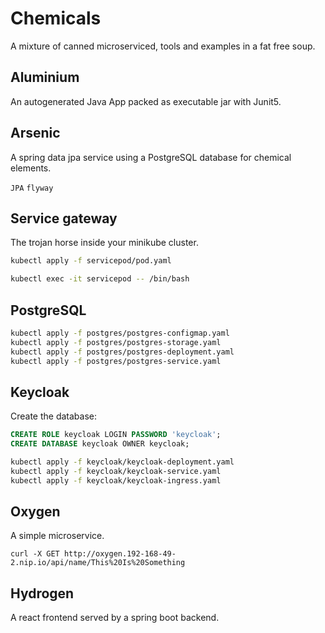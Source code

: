 # Chemicals

A mixture of canned microserviced, tools and examples in a fat free soup.

## Aluminium

An autogenerated Java App packed as executable jar with Junit5.

## Arsenic

A spring data jpa service using a PostgreSQL database for chemical elements.

`JPA` `flyway`

## Service gateway

The trojan horse inside your minikube cluster.

```sh
kubectl apply -f servicepod/pod.yaml
```

```sh
kubectl exec -it servicepod -- /bin/bash
```

## PostgreSQL

```sh
kubectl apply -f postgres/postgres-configmap.yaml
kubectl apply -f postgres/postgres-storage.yaml
kubectl apply -f postgres/postgres-deployment.yaml
kubectl apply -f postgres/postgres-service.yaml
```

## Keycloak

Create the database:

```sql
CREATE ROLE keycloak LOGIN PASSWORD 'keycloak';
CREATE DATABASE keycloak OWNER keycloak;
```

```sh
kubectl apply -f keycloak/keycloak-deployment.yaml
kubectl apply -f keycloak/keycloak-service.yaml
kubectl apply -f keycloak/keycloak-ingress.yaml
```

## Oxygen

A simple microservice.

```
curl -X GET http://oxygen.192-168-49-2.nip.io/api/name/This%20Is%20Something
```

## Hydrogen

A react frontend served by a spring boot backend.

